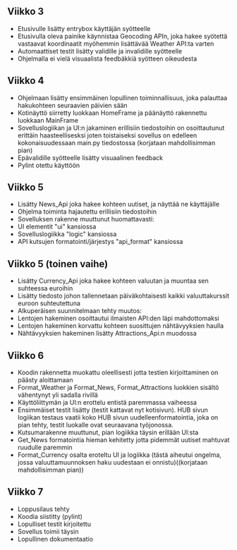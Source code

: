 ## Viikko 3

- Etusivulle lisätty entrybox käyttäjän syötteelle
- Etusivulla oleva painike käynnistaa Geocoding APIn, joka hakee syötettä vastaavat koordinaatit myöhemmin lisättävää Weather API:ta varten
- Automaattiset testit lisätty validille ja invalidille syötteelle
- Ohjelmalla ei vielä visuaalista feedbäkkiä syötteen oikeudesta

## Viikko 4

- Ohjelmaan lisätty ensimmäinen lopullinen toiminnallisuus, joka palauttaa hakukohteen seuraavien päivien sään
- Kotinäyttö siirretty luokkaan HomeFrame ja päänäyttö rakennettu luokkaan MainFrame
- Sovelluslogiikan ja UI:n jakaminen erillisiin tiedostoihin on osoittautunut erittäin haasteellisesksi joten toistaiseksi sovellus on edelleen kokonaisuudessaan main.py tiedostossa (korjataan mahdollisimman pian)
- Epävalidille syötteelle lisätty visuaalinen feedback
- Pylint otettu käyttöön

## Viikko 5

- Lisätty News_Api joka hakee kohteen uutiset, ja näyttää ne käyttäjälle
- Ohjelma toiminta hajautettu erillisiin tiedostoihin
- Sovelluksen rakenne muuttunut huomattavasti:
- UI elementit "ui" kansiossa
- Sovelluslogiikka "logic" kansiossa
- API kutsujen formatointi/järjestys "api_format" kansiossa

## Viikko 5 (toinen vaihe)

- Lisätty Currency_Api joka hakee kohteen valuutan ja muuntaa sen suhteessa euroihin
- Lisätty tiedosto johon tallennetaan päiväkohtaisesti kaikki valuuttakurssit euroon suhteutettuna
- Alkuperäisen suunnitelmaan tehty muutos:
- Lentojen hakeminen osoittautui ilmaisten API:den läpi mahdottomaksi
- Lentojen hakeminen korvattu kohteen suosittujen nähtävyyksien haulla
- Nähtävyyksien hakeminen lisätty Attractions_Api:n muodossa 

## Viikko 6

- Koodin rakennetta muokattu oleellisesti jotta testien kirjoittaminen on päästy aloittamaan
- Format_Weather ja Format_News, Format_Attractions luokkien sisältö vähentynyt yli sadalla rivillä
- Käyttöliittymän ja UI:n erottelu entistä paremmassa vaiheessa
- Ensimmäiset testit lisätty (testit kattavat nyt kotisivun). HUB sivun logiikan testaus vaatii koko HUB sivun uudelleenformatointia, joka on pian tehty, testit luokalle ovat seuraavana työjonossa.
- Kutsumarakenne muuttunut, pian logiikka täysin erillään UI:sta
- Get_News formatointia hieman kehitetty jotta pidemmät uutiset mahtuvat ruudulle paremmin
- Format_Currency osalta eroteltu UI ja logiikka (tästä aiheutui ongelma, jossa valuuttamuunnoksen haku uudestaan ei onnistu)((korjataan mahdollisimman pian))

## Viikko 7

- Loppusilaus tehty
- Koodia siistitty (pylint)
- Lopulliset testit kirjoitettu
- Sovellus toimii täysin
- Lopullinen dokumentaatio

